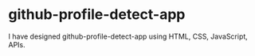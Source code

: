 # github-profile-detect-app
I have designed github-profile-detect-app using HTML, CSS, JavaScript, APIs.
